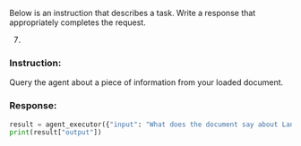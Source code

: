 Below is an instruction that describes a task. Write a response that appropriately completes the request.

7.
### Instruction:
Query the agent about a piece of information from your loaded document.

### Response:
```python
result = agent_executor({"input": "What does the document say about LangChain?"})
print(result["output"])
```